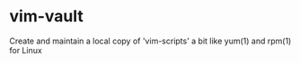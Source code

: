 # vim-vault
Create and maintain a local copy of 'vim-scripts' a bit like yum(1) and rpm(1) for Linux
